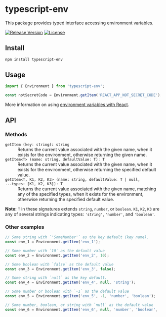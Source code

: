 # typescript-env

This package provides typed interface accessing environment variables.

[![Release Version](https://img.shields.io/npm/v/typescript-env.svg)](https://www.npmjs.com/package/typescript-env)
[![License](https://img.shields.io/badge/License-MIT-blue.svg)](https://opensource.org/licenses/MIT)

## Install

```bash
npm install typescript-env
```

## Usage

```ts
import { Environment } from 'typescript-env';

const notSecretCode = Environment.getItem('REACT_APP_NOT_SECRET_CODE');
```

More information on using [environment variables with React](https://create-react-app.dev/docs/adding-custom-environment-variables).

## API

### Methods

<dl>

  <dt><code>getItem (key: string): string</code></dt>
  <dd>Returns the current value associated with the given name, when it exists for the environment, otherwise returning the given name.</dd>

  <dt><code>getItem&lt;T&gt; (name: string, defaultValue: T): T</code></dt>
  <dd>Returns the current value associated with the given name, when it exists for the environment, otherwise returning the specified default value.</dd>

  <dt><code>getItem&lt;T, K1, K2, K3&gt; (name: string, defaultValue: T | null, ...types: [K1, K2, K3]): T</code></dt>
  <dd>Returns the current value associated with the given name, matching any of the specified types, when it exists for the environment, otherwise returning the specified default value.</dd>

</dl>

**Note:** `T` in these signatures extends `string`, `number`, or `boolean`. `K1`, `K2`, `K3` are any of several strings indicating types: `'string'`, `'number'`, and `'boolean'`.

### Other examples

```ts
// Some string with `'SomeNumber'` as the key default (key name).
const env_1 = Environment.getItem('env_1');

// Some number with `10` as the default value
const env_2 = Environment.getItem('env_2', 10);

// Some boolean with `false` as the default value
const env_3 = Environment.getItem('env_3', false);

// Some string with `null` as the key default.
const env_4 = Environment.getItem('env_4', null, 'string');

// Some number or boolean with `-1` as the default value
const env_5 = Environment.getItem('env_5', -1, 'number', 'boolean');

// Some number, boolean, or string with `null` as the default value
const env_6 = Environment.getItem('env_6', null, 'number', 'boolean', 'string');
```
